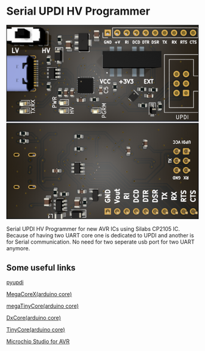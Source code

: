 # Serial UPDI HV Programmer
<img src="/front.png">
<img src="/back.png">

Serial UPDI HV Programmer for new AVR ICs using Silabs CP2105 IC. Because of having two UART core one is dedicated to UPDI and another is for Serial communication. No need for two seperate usb port for two UART anymore.

Some useful links
--------------------

[pyupdi](https://github.com/mraardvark/pyupdi.git)

[MegaCoreX(arduino core)](https://github.com/MCUdude/MegaCoreX.git)

[megaTinyCore(arduino core)](https://github.com/SpenceKonde/megaTinyCore.git)

[DxCore(arduino core)](https://github.com/SpenceKonde/DxCore.git)

[TinyCore(arduino core)](https://github.com/xukangmin/TinyCore.git)

[Microchip Studio for AVR](https://www.microchip.com/en-us/tools-resources/develop/microchip-studio)

